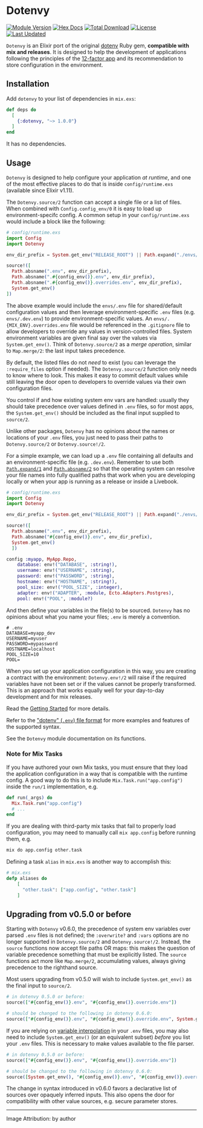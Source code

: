 # Dotenvy

[![Module Version](https://img.shields.io/hexpm/v/dotenvy.svg)](https://hex.pm/packages/dotenvy)
[![Hex Docs](https://img.shields.io/badge/hex-docs-lightgreen.svg)](https://hexdocs.pm/dotenvy/)
[![Total Download](https://img.shields.io/hexpm/dt/dotenvy.svg)](https://hex.pm/packages/dotenvy)
[![License](https://img.shields.io/hexpm/l/dotenvy.svg)](https://hex.pm/packages/dotenvy)
[![Last Updated](https://img.shields.io/github/last-commit/fireproofsocks/dotenvy.svg)](https://github.com/fireproofsocks/dotenvy/commits/master)

`Dotenvy` is an Elixir port of the original [dotenv](https://github.com/bkeepers/dotenv) Ruby gem, **compatible with mix and releases**. It is designed to help the development of applications following the principles of the [12-factor app](https://12factor.net/) and its recommendation to store configuration in the environment.

## Installation

Add `dotenvy` to your list of dependencies in `mix.exs`:

```elixir
def deps do
  [
    {:dotenvy, "~> 1.0.0"}
  ]
end
```

It has no dependencies.

## Usage

`Dotenvy` is designed to help configure your application _at runtime_, and one
of the most effective places to do that is inside `config/runtime.exs` (available
since Elixir v1.11).

The `Dotenvy.source/2` function can accept a single file or a list of files.  When combined with `Config.config_env/0` it is easy to load up environment-specifc config. A common setup in your `config/runtime.exs` would include a block like the following:

```elixir
# config/runtime.exs
import Config
import Dotenvy

env_dir_prefix = System.get_env("RELEASE_ROOT") || Path.expand("./envs/")

source!([
  Path.absname(".env", env_dir_prefix),
  Path.absname(".#{config_env()}.env", env_dir_prefix),
  Path.absname(".#{config_env()}.overrides.env", env_dir_prefix),
  System.get_env()
])
```

The above example would include the `envs/.env` file for shared/default configuration values and then leverage environment-specific `.env` files (e.g. `envs/.dev.env`) to provide environment-specific values. An `envs/.{MIX_ENV}.overrides.env` file would be referenced in the `.gitignore` file to allow developers to override any values in version-controlled files. System environment variables are given final say over the values via `System.get_env()`.  Think of `Dotenvy.source/2` as a _merge operation_, similar to `Map.merge/2`: the last input takes precedence.

By default, the listed files do not _need_ to exist (you can leverage the `:require_files` option if needed). The `Dotenvy.source/2` function only needs to know where to look. This makes it easy to commit default values while still leaving the door open to developers to override values via their own configuration files.

You control if and how existing system env vars are handled: usually they should take precedence over values defined in `.env` files, so for most apps, the `System.get_env()` should be included as the final input supplied to `source/2`.

Unlike other packages, `Dotenvy` has no opinions about the names or locations of your `.env` files, you just need to pass their paths to `Dotenvy.source/2` or `Dotenvy.source!/2`.

For a simple example, we can load up a `.env` file containing all defaults and an environment-specific file (e.g. `.dev.env`).  Remember to use both [`Path.expand/1`](https://hexdocs.pm/elixir/Path.html#expand/1) and [`Path.absname/2`](https://hexdocs.pm/elixir/Path.html#absname/2) so that the operating system can resolve your file names into fully qualified paths that work when you are developing locally or when your app is running as a release or inside a Livebook.

```elixir
# config/runtime.exs
import Config
import Dotenvy

env_dir_prefix = System.get_env("RELEASE_ROOT") || Path.expand("./envs/")

source!([
  Path.absname(".env", env_dir_prefix), 
  Path.absname("#{config_env()}.env", env_dir_prefix), 
  System.get_env()
  ])

config :myapp, MyApp.Repo,
    database: env!("DATABASE", :string!),
    username: env!("USERNAME", :string),
    password: env!("PASSWORD", :string),
    hostname: env!("HOSTNAME", :string!),
    pool_size: env!("POOL_SIZE", :integer),
    adapter: env!("ADAPTER", :module, Ecto.Adapters.Postgres),
    pool: env!("POOL", :module?)
```

And then define your variables in the file(s) to be sourced. `Dotenvy` has no opinions about what you name your files; `.env` is merely a convention.

```env
# .env
DATABASE=myapp_dev
USERNAME=myuser
PASSWORD=mypassword
HOSTNAME=localhost
POOL_SIZE=10
POOL=
```

When you set up your application configuration in this way, you are creating a contract with the environment: `Dotenvy.env!/2` will raise if the required variables have not been set or if the values cannot be properly transformed. This is an approach that works equally well for your day-to-day development and for mix releases.

Read the [Getting Started](docs/getting_started.md) for more details.

Refer to the ["dotenv" (`.env`) file format](docs/reference/dotenv-file-format.md) for more examples and features of the supported syntax.

See the `Dotenvy` module documentation on its functions.

### Note for Mix Tasks

If you have authored your own Mix tasks, you must ensure that they load the
application configuration in a way that is compatible with the runtime config.
A good way to do this is to include `Mix.Task.run("app.config")` inside the
`run/1` implementation, e.g.

```elixir
def run(_args) do
  Mix.Task.run("app.config")
  # ...
end
```

If you are dealing with third-party mix tasks that fail to properly load configuration, you may need to manually call `mix app.config` before running them, e.g.

```sh
mix do app.config other.task
```

Defining a task `alias` in `mix.exs` is another way to accomplish this:

```elixir
# mix.exs
defp aliases do
    [
      "other.task": ["app.config", "other.task"]
    ]
```

## Upgrading from v0.5.0 or before

Starting with `Dotenvy` v0.6.0, the precedence of system env variables over parsed `.env` files is not defined; the `:overwrite?` and `:vars` options are no longer supported in `Dotenvy.source/2` and `Dotenvy.source!/2`. Instead, the `source` functions now accept file paths OR maps: this makes the question of variable precedence something that must be explicitly listed. The `source` functions act more like `Map.merge/2`, accumulating values, always giving precedence to the righthand source.

Most users upgrading from v0.5.0 will wish to include `System.get_env()` as the final input to `source/2`.

```elixir
# in dotenvy 0.5.0 or before:
source(["#{config_env()}.env", "#{config_env()}.override.env"])

# should be changed to the following in dotenvy 0.6.0:
source(["#{config_env()}.env", "#{config_env()}.override.env", System.get_env()])
```

If you are relying on [variable interpolation](docs/dotenv-file-format.md) in your `.env` files, you may also need to include `System.get_env()` (or an equivalent subset) _before_ you list your `.env` files.  This is necessary to make values available to the file parser.

```elixir
# in dotenvy 0.5.0 or before:
source(["#{config_env()}.env", "#{config_env()}.override.env"])

# should be changed to the following in dotenvy 0.6.0:
source([System.get_env(), "#{config_env()}.env", "#{config_env()}.override.env", System.get_env()])
```

The change in syntax introduced in v0.6.0 favors a declarative list of sources over opaquely inferred inputs. This also opens the door for compatibility with other value sources, e.g. secure parameter stores.

---------------------------------------------------

Image Attribution: by author
